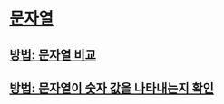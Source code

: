 # [문자열](index.md)
## [방법: 문자열 비교](how-to-compare-strings.md)
## [방법: 문자열이 숫자 값을 나타내는지 확인](how-to-determine-whether-a-string-represents-a-numeric-value.md)
